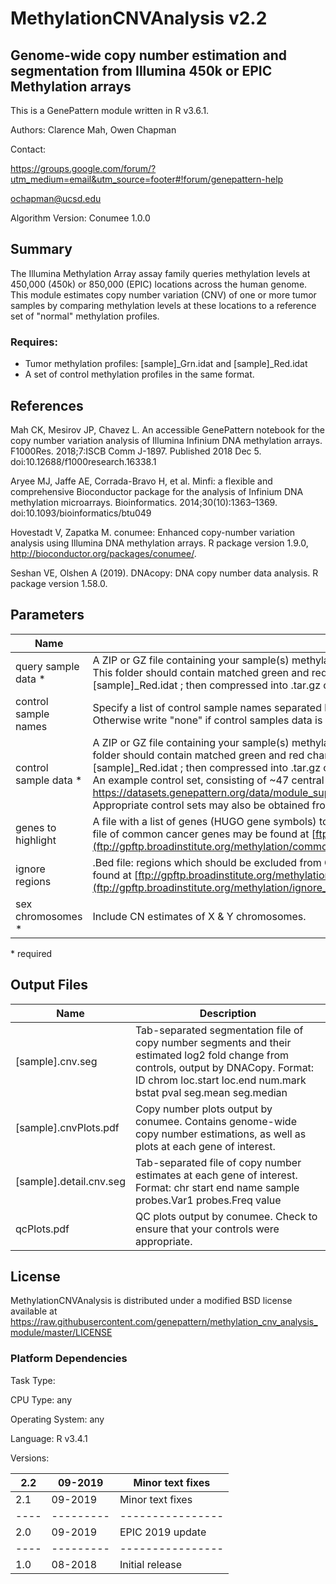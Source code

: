 # MethylationCNVAnalysis v2.2
## Genome-wide copy number estimation and segmentation from Illumina 450k or EPIC Methylation arrays

This is a GenePattern module written in R v3.6.1.

Authors: Clarence Mah, Owen Chapman


Contact:

https://groups.google.com/forum/?utm_medium=email&utm_source=footer#!forum/genepattern-help

ochapman@ucsd.edu


Algorithm Version: Conumee 1.0.0

## Summary
The Illumina Methylation Array assay family queries methylation levels at 450,000 (450k) or 850,000 (EPIC) locations across the human genome. This module estimates copy number variation (CNV) of one or more tumor samples by comparing methylation levels at these locations to a reference set of "normal" methylation profiles.

### Requires:
- Tumor methylation profiles: [sample]_Grn.idat and [sample]_Red.idat
- A set of control methylation profiles in the same format.

## References
Mah CK, Mesirov JP, Chavez L. An accessible GenePattern notebook for the copy number variation analysis of Illumina Infinium DNA methylation arrays. F1000Res. 2018;7:ISCB Comm J-1897. Published 2018 Dec 5. doi:10.12688/f1000research.16338.1

Aryee MJ, Jaffe AE, Corrada-Bravo H, et al. Minfi: a flexible and comprehensive Bioconductor package for the analysis of Infinium DNA methylation microarrays. Bioinformatics. 2014;30(10):1363–1369. doi:10.1093/bioinformatics/btu049

Hovestadt V, Zapatka M. conumee: Enhanced copy-number variation analysis using Illumina DNA methylation arrays. R package version 1.9.0, http://bioconductor.org/packages/conumee/.

Seshan VE, Olshen A (2019). DNAcopy: DNA copy number data analysis. R package version 1.58.0.

## Parameters
| Name  |	Description |
|-------|-------------|
| query sample data *	| A ZIP or GZ file containing your sample(s) methylation microarray data in the Illumina Demo Dataset folder structure.<br>This folder should contain matched green and red channel files for each query sample, formatted as \[sample\]\_Grn.idat and \[sample\]\_Red.idat ; then compressed into .tar.gz or .zip. |
| control sample names | Specify a list of control sample names separated by commas if the control sample data is included in the "sample data" file. Otherwise write "none" if control samples data is separate. |
| control sample data *	| A ZIP or GZ file containing your sample(s) methylation microarray data in the Illumina Demo Dataset folder structure. This folder should contain matched green and red channel files for each query sample, formatted as \[sample\]\_Grn.idat and \[sample\]\_Red.idat ; then compressed into .tar.gz or .zip.<br>An example control set, consisting of ~47 central nervous brain tumors, may be found at https://datasets.genepattern.org/data/module_support_files/MethylationCNVAnalysis/Methyl_cnv/CNS_450k_controls.tar.gz. Appropriate control sets may also be obtained from the ENCODE database. |
| genes to highlight	| A file with a list of genes (HUGO gene symbols) to highlight in output plots. Format as one gene symbol per line. An example file of common cancer genes may be found at [ftp://gpftp.broadinstitute.org/methylation/common_cancer_genes.txt](ftp://gpftp.broadinstitute.org/methylation/common_cancer_genes.txt) |
| ignore regions	| .Bed file: regions which should be excluded from CN analysis (hg19). A standard file of highly repetitive regions may be found at [ftp://gpftp.broadinstitute.org/methylation/ignore_regions.bed](ftp://gpftp.broadinstitute.org/methylation/ignore_regions.bed) |
| sex chromosomes *	| Include CN estimates of X & Y chromosomes. |

\* required

## Output Files
Name |	Description
-----|------------
[sample].cnv.seg	| Tab-separated segmentation file of copy number segments and their estimated log2 fold change from controls, output by DNACopy. Format: ID    chrom    loc.start    loc.end    num.mark    bstat    pval    seg.mean    seg.median
[sample].cnvPlots.pdf	| Copy number plots output by conumee. Contains genome-wide copy number estimations, as well as plots at each gene of interest.
[sample].detail.cnv.seg	| Tab-separated file of copy number estimates at each gene of interest.<br>Format: chr    start    end    name    sample    probes.Var1    probes.Freq    value
qcPlots.pdf	| QC plots output by conumee. Check to ensure that your controls were appropriate.

## License
MethylationCNVAnalysis is distributed under a modified BSD license available at https://raw.githubusercontent.com/genepattern/methylation_cnv_analysis_module/master/LICENSE

### Platform Dependencies
Task Type:


CPU Type:
any

Operating System:
any

Language:
R v3.4.1

Versions:

2.2 | 09-2019 | Minor text fixes
----|---------|----------------
2.1 | 09-2019 | Minor text fixes
----|---------|----------------
2.0 | 09-2019 | EPIC 2019 update
----|---------|----------------
1.0 | 08-2018 | Initial release
